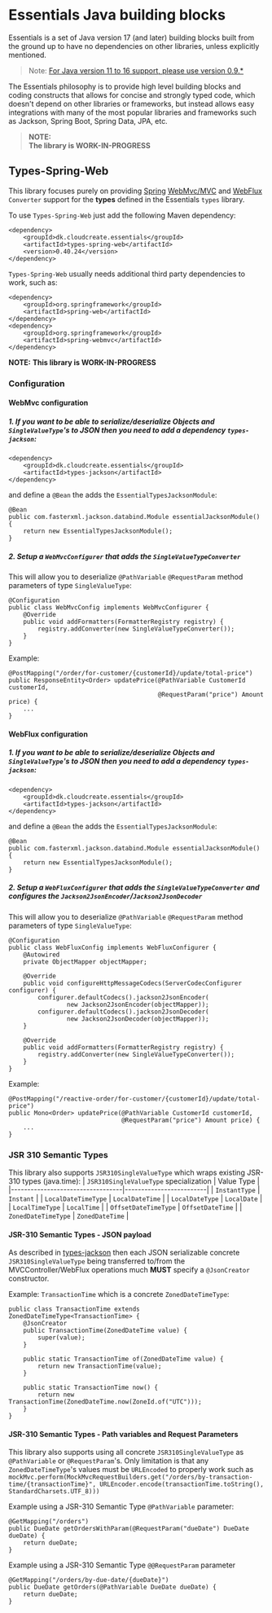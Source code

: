 # Essentials Java building blocks

Essentials is a set of Java version 17 (and later) building blocks built from the ground up to have no dependencies
on other libraries, unless explicitly mentioned.

> Note: [For Java version 11 to 16 support, please use version 0.9.*](https://github.com/cloudcreate-dk/essentials-project/tree/java11)

The Essentials philosophy is to provide high level building blocks and coding constructs that allows for concise and
strongly typed code, which doesn't depend on other libraries or frameworks, but instead allows easy integrations with
many of the most popular libraries and frameworks such as Jackson, Spring Boot, Spring Data, JPA, etc.

> **NOTE:**  
> **The library is WORK-IN-PROGRESS**

## Types-Spring-Web

This library focuses purely on providing [Spring](https://spring.io/projects/spring-framework) [WebMvc/MVC](https://docs.spring.io/spring-framework/docs/current/reference/html/web.html#spring-web)
and [WebFlux](https://docs.spring.io/spring-framework/docs/current/reference/html/web-reactive.html#spring-webflux) `Converter` support for the **types** defined in the
Essentials `types` library.

To use `Types-Spring-Web` just add the following Maven dependency:
```
<dependency>
    <groupId>dk.cloudcreate.essentials</groupId>
    <artifactId>types-spring-web</artifactId>
    <version>0.40.24</version>
</dependency>
```

`Types-Spring-Web` usually needs additional third party dependencies to work, such as:
```
<dependency>
    <groupId>org.springframework</groupId>
    <artifactId>spring-web</artifactId>
</dependency>
<dependency>
    <groupId>org.springframework</groupId>
    <artifactId>spring-webmvc</artifactId>
</dependency>
```

**NOTE:**
**This library is WORK-IN-PROGRESS**

### Configuration

#### WebMvc configuration

##### 1. If you want to be able to serialize/deserialize Objects and `SingleValueType`'s to JSON then you need to add a dependency `types-jackson`:
```
<dependency>
    <groupId>dk.cloudcreate.essentials</groupId>
    <artifactId>types-jackson</artifactId>
</dependency>
```
and define a `@Bean` the adds the `EssentialTypesJacksonModule`:
```
@Bean
public com.fasterxml.jackson.databind.Module essentialJacksonModule() {
    return new EssentialTypesJacksonModule();
}
```

##### 2. Setup a `WebMvcConfigurer` that adds the `SingleValueTypeConverter`
This will allow you to deserialize `@PathVariable` `@RequestParam` method parameters of type `SingleValueType`:
```
@Configuration
public class WebMvcConfig implements WebMvcConfigurer {
    @Override
    public void addFormatters(FormatterRegistry registry) {
        registry.addConverter(new SingleValueTypeConverter());
    }
}
```

Example:
```
@PostMapping("/order/for-customer/{customerId}/update/total-price")
public ResponseEntity<Order> updatePrice(@PathVariable CustomerId customerId,
                                         @RequestParam("price") Amount price) {
    ...
}
```

#### WebFlux configuration

##### 1. If you want to be able to serialize/deserialize Objects and `SingleValueType`'s to JSON then you need to add a dependency `types-jackson`:
```
<dependency>
    <groupId>dk.cloudcreate.essentials</groupId>
    <artifactId>types-jackson</artifactId>
</dependency>
```
and define a `@Bean` the adds the `EssentialTypesJacksonModule`:
```
@Bean
public com.fasterxml.jackson.databind.Module essentialJacksonModule() {
    return new EssentialTypesJacksonModule();
}
```

##### 2. Setup a `WebFluxConfigurer` that adds the `SingleValueTypeConverter` and configures the `Jackson2JsonEncoder`/`Jackson2JsonDecoder`

This will allow you to deserialize `@PathVariable` `@RequestParam` method parameters of type `SingleValueType`:
```
@Configuration
public class WebFluxConfig implements WebFluxConfigurer {
    @Autowired
    private ObjectMapper objectMapper;

    @Override
    public void configureHttpMessageCodecs(ServerCodecConfigurer configurer) {
        configurer.defaultCodecs().jackson2JsonEncoder(
                new Jackson2JsonEncoder(objectMapper));
        configurer.defaultCodecs().jackson2JsonDecoder(
                new Jackson2JsonDecoder(objectMapper));
    }
    
    @Override
    public void addFormatters(FormatterRegistry registry) {
        registry.addConverter(new SingleValueTypeConverter());
    }
}
```

Example:
```
@PostMapping("/reactive-order/for-customer/{customerId}/update/total-price")
public Mono<Order> updatePrice(@PathVariable CustomerId customerId,
                               @RequestParam("price") Amount price) {
    ...
}
```

### JSR 310 Semantic Types

This library also supports `JSR310SingleValueType` which wraps existing JSR-310 types (java.time):
| `JSR310SingleValueType` specialization | Value Type |
|----------------------------------|-------------------------|
| `InstantType`                    | `Instant`               |
| `LocalDateTimeType`              | `LocalDateTime`         |
| `LocalDateType`                  | `LocalDate`             |
| `LocalTimeType`                  | `LocalTime`             |
| `OffsetDateTimeType`             | `OffsetDateTime`        |
| `ZonedDateTimeType`              | `ZonedDateTime`         |

#### JSR-310 Semantic Types - JSON payload 
As described in [types-jackson](../types-jackson/README.md) then each JSON serializable concrete `JSR310SingleValueType` being transferred to/from the
MVCController/WebFlux operations much  **MUST** specify a `@JsonCreator` constructor.  

Example: `TransactionTime` which is a concrete `ZonedDateTimeType`:
```
public class TransactionTime extends ZonedDateTimeType<TransactionTime> {
    @JsonCreator
    public TransactionTime(ZonedDateTime value) {
        super(value);
    }

    public static TransactionTime of(ZonedDateTime value) {
        return new TransactionTime(value);
    }

    public static TransactionTime now() {
        return new TransactionTime(ZonedDateTime.now(ZoneId.of("UTC")));
    }
}
```

#### JSR-310 Semantic Types - Path variables and Request Parameters

This library also supports using all concrete `JSR310SingleValueType` as `@PathVariable` or `@RequestParam`'s.
Only limitation is that any `ZonedDateTimeType`'s values must be `URLEncoded` to properly work such as `mockMvc.perform(MockMvcRequestBuilders.get("/orders/by-transaction-time/{transactionTime}", URLEncoder.encode(transactionTime.toString(), StandardCharsets.UTF_8)))`

Example using a JSR-310 Semantic Type `@PathVariable` parameter:
```
@GetMapping("/orders")
public DueDate getOrdersWithParam(@RequestParam("dueDate") DueDate dueDate) {
    return dueDate;
}
```

Example using a JSR-310 Semantic Type `@@RequestParam` parameter
```
@GetMapping("/orders/by-due-date/{dueDate}")
public DueDate getOrders(@PathVariable DueDate dueDate) {
    return dueDate;
}
```